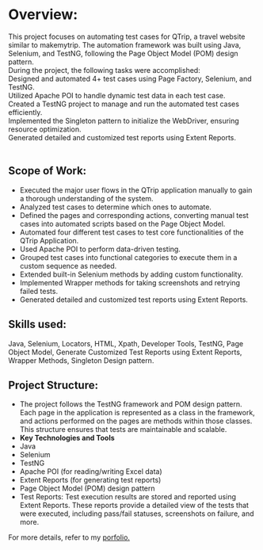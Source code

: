 <h1 style="text-align: left;">Overview:</h1>
<p style="text-align: left;">This project focuses on automating test cases for QTrip, a travel website similar to makemytrip. The automation framework was built using Java, Selenium, and TestNG, following the Page Object Model (POM) design pattern.<br />During the project, the following tasks were accomplished:<br />Designed and automated 4+ test cases using Page Factory, Selenium, and TestNG.<br />Utilized Apache POI to handle dynamic test data in each test case.<br />Created a TestNG project to manage and run the automated test cases efficiently.<br />Implemented the Singleton pattern to initialize the WebDriver, ensuring resource optimization.<br />Generated detailed and customized test reports using Extent Reports.&nbsp; &nbsp; &nbsp; &nbsp; &nbsp; &nbsp; &nbsp; &nbsp;</p>
<h2>Scope of Work:</h2>
<ul>
<li style="text-align: left;">Executed the major user flows in the QTrip application manually to gain a thorough understanding of the system.</li>
<li style="text-align: left;">Analyzed test cases to determine which ones to automate.</li>
<li style="text-align: left;">Defined the pages and corresponding actions, converting manual test cases into automated scripts based on the Page Object Model.</li>
<li style="text-align: left;">Automated four different test cases to test core functionalities of the QTrip Application.</li>
<li style="text-align: left;">Used Apache POI to perform data-driven testing.</li>
<li style="text-align: left;">Grouped test cases into functional categories to execute them in a custom sequence as needed.</li>
<li style="text-align: left;">Extended built-in Selenium methods by adding custom functionality.</li>
<li style="text-align: left;">Implemented Wrapper methods for taking screenshots and retrying failed tests.</li>
<li style="text-align: left;">Generated detailed and customized test reports using Extent Reports.</li>
</ul>
<h2>Skills used:</h2>
<p>Java, Selenium, Locators, HTML, Xpath, Developer Tools, TestNG, Page Object Model,&nbsp;Generate Customized Test Reports using Extent Reports, Wrapper Methods, Singleton Design pattern.</p>
<h2>Project Structure:</h2>
<ul>
<li>The project follows the TestNG framework and POM design pattern. Each page in the application is represented as a class in the framework, and actions performed on the pages are methods within those classes. This structure ensures that tests are maintainable and scalable.</li>
<li><strong>Key Technologies and Tools</strong></li>
<li>Java</li>
<li>Selenium</li>
<li>TestNG</li>
<li>Apache POI (for reading/writing Excel data)</li>
<li>Extent Reports (for generating test reports)</li>
<li>Page Object Model (POM) design pattern</li>
<li>Test Reports: Test execution results are stored and reported using Extent Reports. These reports provide a detailed view of the tests that were executed, including pass/fail statuses, screenshots on failure, and more.</li>
</ul>
<p>For more details, refer to my <a href='https://crio.do/learn/portfolio/himanshigupta353/ME_QTRIP_QA_V2/' target='_blank'>porfolio.</a></p>
